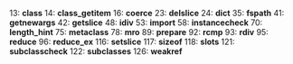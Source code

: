 13: __class__
14: __class_getitem__
16: __coerce__
23: __delslice__
24: __dict__
35: __fspath__
41: __getnewargs__
42: __getslice__
48: __idiv__
53: __import__
58: __instancecheck__
70: __length_hint__
75: __metaclass__
78: __mro__
89: __prepare__
92: __rcmp__
93: __rdiv__
95: __reduce__
96: __reduce_ex__
116: __setslice__
117: __sizeof__
118: __slots__
121: __subclasscheck__
122: __subclasses__
126: __weakref__